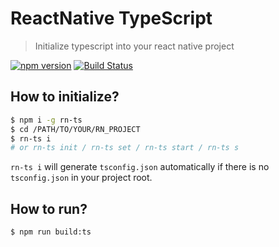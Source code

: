 # ReactNative TypeScript
> Initialize typescript into your react native project

[![npm version](https://badge.fury.io/js/rn-ts.svg)](https://badge.fury.io/js/rn-ts)
[![Build Status](https://travis-ci.org/wonism/rn-ts.svg)](https://travis-ci.org/wonism/rn-ts)

## How to initialize?
```sh
$ npm i -g rn-ts
$ cd /PATH/TO/YOUR/RN_PROJECT
$ rn-ts i
# or rn-ts init / rn-ts set / rn-ts start / rn-ts s
```

`rn-ts i` will generate `tsconfig.json` automatically if there is no `tsconfig.json` in your project root.

## How to run?
```sh
$ npm run build:ts
```
